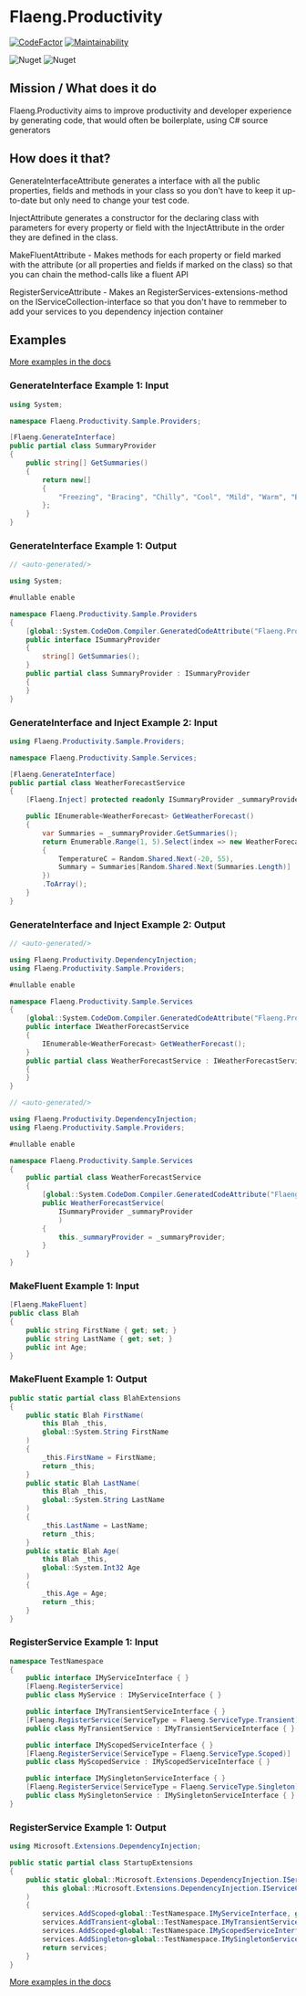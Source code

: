 # Flaeng.Productivity

[![CodeFactor](https://www.codefactor.io/repository/github/flaeng/flaeng.productivity/badge/main)](https://www.codefactor.io/repository/github/flaeng/flaeng.productivity/overview/main)
[![Maintainability](https://api.codeclimate.com/v1/badges/59770f285df113dc53c7/maintainability)](https://codeclimate.com/github/Flaeng/Flaeng.Productivity/maintainability)

![Nuget](https://img.shields.io/nuget/v/Flaeng.Productivity)
![Nuget](https://img.shields.io/nuget/dt/Flaeng.Productivity)


## Mission / What does it do

Flaeng.Productivity aims to improve productivity and developer experience by generating code, that would often be boilerplate, using C# source generators

## How does it that?

GenerateInterfaceAttribute generates a interface with all the public properties, fields and methods in your class so you don't have to keep it up-to-date but only need to change your test code.

InjectAttribute generates a constructor for the declaring class with parameters for every property or field with the InjectAttribute in the order they are defined in the class.

MakeFluentAttribute - Makes methods for each property or field marked with the attribute (or all properties and fields if marked on the class) so that you can chain the method-calls like a fluent API

RegisterServiceAttribute - Makes an RegisterServices-extensions-method on the IServiceCollection-interface so that you don't have to remmeber to add your services to you dependency injection container

## Examples

[More examples in the docs](https://github.com/Flaeng/Flaeng.Productivity/blob/main/docs/README.md)

### GenerateInterface Example 1: Input
```csharp
using System;

namespace Flaeng.Productivity.Sample.Providers;

[Flaeng.GenerateInterface]
public partial class SummaryProvider
{
    public string[] GetSummaries()
    {
        return new[]
        {
            "Freezing", "Bracing", "Chilly", "Cool", "Mild", "Warm", "Balmy", "Hot", "Sweltering", "Scorching"
        };
    }
}
```
### GenerateInterface Example 1: Output
```csharp
// <auto-generated/>

using System;

#nullable enable

namespace Flaeng.Productivity.Sample.Providers
{
    [global::System.CodeDom.Compiler.GeneratedCodeAttribute("Flaeng.Productivity", "0.2.3.0")]
    public interface ISummaryProvider
    {
        string[] GetSummaries();
    }
    public partial class SummaryProvider : ISummaryProvider
    {
    }
}

```

### GenerateInterface and Inject Example 2: Input
```csharp
using Flaeng.Productivity.Sample.Providers;

namespace Flaeng.Productivity.Sample.Services;

[Flaeng.GenerateInterface]
public partial class WeatherForecastService
{
    [Flaeng.Inject] protected readonly ISummaryProvider _summaryProvider;

    public IEnumerable<WeatherForecast> GetWeatherForecast()
    {
        var Summaries = _summaryProvider.GetSummaries();
        return Enumerable.Range(1, 5).Select(index => new WeatherForecast
        {
            TemperatureC = Random.Shared.Next(-20, 55),
            Summary = Summaries[Random.Shared.Next(Summaries.Length)]
        })
        .ToArray();
    }
}
```
### GenerateInterface and Inject Example 2: Output
```csharp
// <auto-generated/>

using Flaeng.Productivity.DependencyInjection;
using Flaeng.Productivity.Sample.Providers;

#nullable enable

namespace Flaeng.Productivity.Sample.Services
{
    [global::System.CodeDom.Compiler.GeneratedCodeAttribute("Flaeng.Productivity", "0.2.3.0")]
    public interface IWeatherForecastService
    {
        IEnumerable<WeatherForecast> GetWeatherForecast();
    }
    public partial class WeatherForecastService : IWeatherForecastService
    {
    }
}

```

```csharp
// <auto-generated/>

using Flaeng.Productivity.DependencyInjection;
using Flaeng.Productivity.Sample.Providers;

#nullable enable

namespace Flaeng.Productivity.Sample.Services
{
    public partial class WeatherForecastService
    {
        [global::System.CodeDom.Compiler.GeneratedCodeAttribute("Flaeng.Productivity", "0.2.3.0")]
        public WeatherForecastService(
            ISummaryProvider _summaryProvider
            )
        {
            this._summaryProvider = _summaryProvider;
        }
    }
}
```

### MakeFluent Example 1: Input
```csharp
[Flaeng.MakeFluent]
public class Blah 
{ 
    public string FirstName { get; set; }
    public string LastName { get; set; }
    public int Age;
}
```

### MakeFluent Example 1: Output
```csharp
public static partial class BlahExtensions
{
    public static Blah FirstName(
        this Blah _this,
        global::System.String FirstName
    )
    {
        _this.FirstName = FirstName;
        return _this;
    }
    public static Blah LastName(
        this Blah _this,
        global::System.String LastName
    )
    {
        _this.LastName = LastName;
        return _this;
    }
    public static Blah Age(
        this Blah _this,
        global::System.Int32 Age
    )
    {
        _this.Age = Age;
        return _this;
    }
}
```


### RegisterService Example 1: Input
```csharp
namespace TestNamespace
{
    public interface IMyServiceInterface { }
    [Flaeng.RegisterService]
    public class MyService : IMyServiceInterface { }

    public interface IMyTransientServiceInterface { }
    [Flaeng.RegisterService(ServiceType = Flaeng.ServiceType.Transient)]
    public class MyTransientService : IMyTransientServiceInterface { }

    public interface IMyScopedServiceInterface { }
    [Flaeng.RegisterService(ServiceType = Flaeng.ServiceType.Scoped)]
    public class MyScopedService : IMyScopedServiceInterface { }

    public interface IMySingletonServiceInterface { }
    [Flaeng.RegisterService(ServiceType = Flaeng.ServiceType.Singleton)]
    public class MySingletonService : IMySingletonServiceInterface { }
}
```

### RegisterService Example 1: Output
```csharp
using Microsoft.Extensions.DependencyInjection;

public static partial class StartupExtensions
{
    public static global::Microsoft.Extensions.DependencyInjection.IServiceCollection RegisterServices(
        this global::Microsoft.Extensions.DependencyInjection.IServiceCollection services
    )
    {
        services.AddScoped<global::TestNamespace.IMyServiceInterface, global::TestNamespace.MyService>();
        services.AddTransient<global::TestNamespace.IMyTransientServiceInterface, global::TestNamespace.MyTransientService>();
        services.AddScoped<global::TestNamespace.IMyScopedServiceInterface, global::TestNamespace.MyScopedService>();
        services.AddSingleton<global::TestNamespace.IMySingletonServiceInterface, global::TestNamespace.MySingletonService>();
        return services;
    }
}
```

[More examples in the docs](https://github.com/Flaeng/Flaeng.Productivity/blob/main/docs/README.md)
